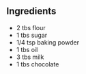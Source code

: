## Ingredients
* 2 tbs flour
* 1 tbs sugar 
* 1/4 tsp baking powder
* 1 tbs oil
* 3 tbs milk
* 1 tbs chocolate
